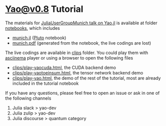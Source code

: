 # Yao@v0.8 Tutorial

The materials for [JuliaUserGroupMunich talk on Yao.jl](https://discourse.julialang.org/t/juliausergroupmunich-jinguo-liu-quantum-computing-with-yao-jl/104248) is available at folder [notebooks](notebooks), which includes
* [munich.jl](notebooks/munich.jl) ([Pluto](https://github.com/fonsp/Pluto.jl) notebook)
* [munich.pdf](notebooks/munich.pdf) (generated from the notebook, the live codings are lost)

The live codings are available in [clips](clips) folder. You could play them with [asciinema](https://asciinema.org/) player or using a browser to open the following files
* [clips/play-yaocuda.html](clips/play-yaocuda.html), the CUDA backend demo
* [clips/play-yaotoeinsum.html](clips/play-yaotoeinsum.html), the tensor network backend demo
* [clips/play-yao.html](clips/play-yaotoeinsum.html), the demo of the rest of the tutorial, most are already included in the tutorial notebook

If you have any questions, please feel free to open an issue or ask in one of the following channels
1. Julia slack > yao-dev
2. Julia zulip > yao-dev
3. Julia discourse > quantum category
